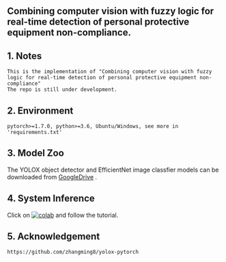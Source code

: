 ## Combining computer vision with fuzzy logic for real-time detection of personal protective equipment non-compliance.

## 1. Notes

    This is the implementation of "Combining computer vision with fuzzy logic for real-time detection of personal protective equipment non-compliance"
    The repo is still under development.

## 2. Environment

    pytorch>=1.7.0, python>=3.6, Ubuntu/Windows, see more in 'requirements.txt'
    
## 3. Model Zoo

The YOLOX object detector and EfficientNet image classfier models can be downloaded
from [GoogleDrive](https://drive.google.com/drive/folders/12JIuHlAcgz9kY_DWUv-mNlsUljSMmexW?usp=sharing) .
    
 
## 4. System Inference
Click on  [![colab](https://user-images.githubusercontent.com/4096485/86174089-b2709f80-bb29-11ea-9faf-3d8dc668a1a5.png)](https://colab.research.google.com/drive/1ywUhH6HUo_m968z4glVmB2SrQqeO7g50?usp=sharing)  and follow the tutorial.


## 5. Acknowledgement

    https://github.com/zhangming8/yolox-pytorch

